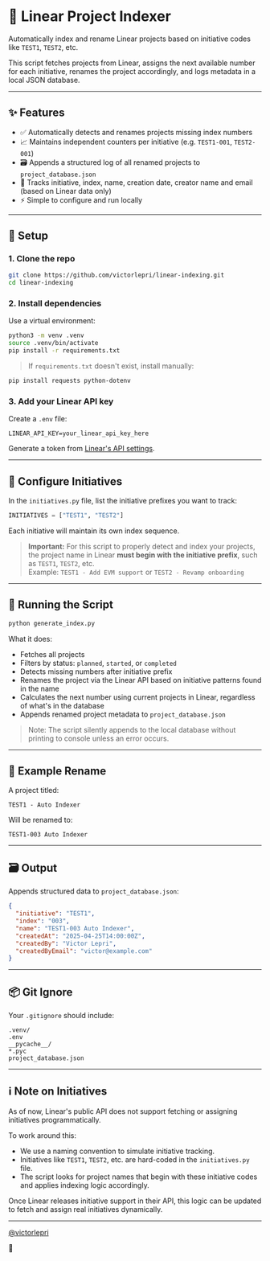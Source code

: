 # 🧭 Linear Project Indexer

Automatically index and rename Linear projects based on initiative codes like `TEST1`, `TEST2`, etc.

This script fetches projects from Linear, assigns the next available number for each initiative, renames the project accordingly, and logs metadata in a local JSON database.

---

## ✨ Features

- ✅ Automatically detects and renames projects missing index numbers
- 📈 Maintains independent counters per initiative (e.g. `TEST1-001`, `TEST2-001`)
- 🗃 Appends a structured log of all renamed projects to `project_database.json`
- 🧠 Tracks initiative, index, name, creation date, creator name and email (based on Linear data only)
- ⚡ Simple to configure and run locally

---

## 🔧 Setup

### 1. Clone the repo

```bash
git clone https://github.com/victorlepri/linear-indexing.git
cd linear-indexing
```

### 2. Install dependencies

Use a virtual environment:

```bash
python3 -m venv .venv
source .venv/bin/activate
pip install -r requirements.txt
```

> If `requirements.txt` doesn't exist, install manually:
```bash
pip install requests python-dotenv
```

### 3. Add your Linear API key

Create a `.env` file:

```env
LINEAR_API_KEY=your_linear_api_key_here
```

Generate a token from [Linear's API settings](https://linear.app/settings/api).

---

## 🧭 Configure Initiatives

In the `initiatives.py` file, list the initiative prefixes you want to track:

```python
INITIATIVES = ["TEST1", "TEST2"]
```

Each initiative will maintain its own index sequence.

> **Important:** For this script to properly detect and index your projects, the project name in Linear **must begin with the initiative prefix**, such as `TEST1`, `TEST2`, etc.  
> Example: `TEST1 - Add EVM support` or `TEST2 - Revamp onboarding`

---

## 🚀 Running the Script

```bash
python generate_index.py
```

What it does:
- Fetches all projects
- Filters by status: `planned`, `started`, or `completed`
- Detects missing numbers after initiative prefix
- Renames the project via the Linear API based on initiative patterns found in the name
- Calculates the next number using current projects in Linear, regardless of what's in the database
- Appends renamed project metadata to `project_database.json`

> Note: The script silently appends to the local database without printing to console unless an error occurs.

---

## 🧾 Example Rename

A project titled:

```
TEST1 - Auto Indexer
```

Will be renamed to:

```
TEST1-003 Auto Indexer
```

---

## 🗃 Output

Appends structured data to `project_database.json`:

```json
{
  "initiative": "TEST1",
  "index": "003",
  "name": "TEST1-003 Auto Indexer",
  "createdAt": "2025-04-25T14:00:00Z",
  "createdBy": "Victor Lepri",
  "createdByEmail": "victor@example.com"
}
```

---

## 📦 Git Ignore

Your `.gitignore` should include:

```
.venv/
.env
__pycache__/
*.pyc
project_database.json
```

---

## ℹ️ Note on Initiatives

As of now, Linear's public API does not support fetching or assigning initiatives programmatically.

To work around this:
- We use a naming convention to simulate initiative tracking.
- Initiatives like `TEST1`, `TEST2`, etc. are hard-coded in the `initiatives.py` file.
- The script looks for project names that begin with these initiative codes and applies indexing logic accordingly.

Once Linear releases initiative support in their API, this logic can be updated to fetch and assign real initiatives dynamically.

---

[@victorlepri](https://github.com/victorlepri)

👾
